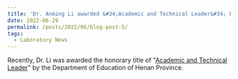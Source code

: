 ```yaml
---
title: 'Dr. Anming Li awarded &#34;Academic and Technical Leader&#34; by Henan Provincial Department of Education'
date: 2022-06-29
permalink: /posts/2022/06/blog-post-5/
tags:
  - Laboratory News
---
```


Recently, Dr. Li was awarded the honorary title of "[Academic and Technical Leader](/awards/2022-award5)" by the Department of Education of Henan Province.

